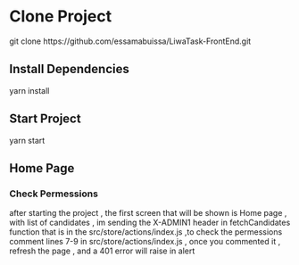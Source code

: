 <h1>Clone Project</h1>
<text>git clone https://github.com/essamabuissa/LiwaTask-FrontEnd.git</text>
<h2>Install Dependencies</h2>
<text>yarn install</text>
<h2>Start Project</h3>
<text>yarn start</text>
<h2>Home Page</h3>
<h3>Check Permessions </h3>
<text>after starting the project , the first screen that will be shown is Home page , with list of candidates , im sending the X-ADMIN1 header in fetchCandidates function that is in the src/store/actions/index.js ,to check the permessions comment lines 7-9 in src/store/actions/index.js , once you commented it ,  refresh the page , and a 401 error will raise in alert </text>
